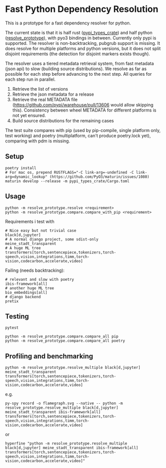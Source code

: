 # Fast Python Dependency Resolution

This is a prototype for a fast dependency resolver for python.

The current state is that it is half rust ([pypi_types_crate](pypi_types_crate)) and half python ([resolve_prototype](resolve_prototype)), with pyo3 bindings in between. Currently only pypi is supported. The resolver is non-backtracking, pubgrub support is missing. It does resolve for multiple platforms and python versions, but it does not split disjoint requirements (the detection for disjoint markers exists though).

The resolver uses a tiered metadata retrieval system, from fast metadata (json api) to slow (building source distributions). We resolve as far as possible for each step before advancing to the next step. All queries for each step run in parallel.
1. Retrieve the list of versions
2. Retrieve the json metadata for a release
3. Retrieve the real METADATA file (https://github.com/pypi/warehouse/pull/13606 would allow skipping this). Consistency between wheel METADATA for different platforms is not yet ensured.
4. Build source distributions for the remaining cases

The test suite compares with pip (used by pip-compile, single platform only, test working) and poetry (multiplatform, can't produce poetry.lock yet), comparing with pdm is missing.

## Setup

```
poetry install
# For mac os, prepend RUSTFLAGS="-C link-arg=-undefined -C link-arg=dynamic_lookup" (https://github.com/PyO3/maturin/issues/1080)
maturin develop --release -m pypi_types_crate/Cargo.toml 
```

## Usage

```shell
python -m resolve_prototype.resolve <requirement>
python -m resolve_prototype.compare.compare_with_pip <requirement>
```

Requirements i test with

```text
# Nice easy but not trivial case
black[d,jupyter]
# A normal django project, some sdist-only
meine_stadt_transparent
# A huge ML tree
transformers[torch,sentencepiece,tokenizers,torch-speech,vision,integrations,timm,torch-vision,codecarbon,accelerate,video]
```

Failing (needs backtracking):

```text
# relevant and slow with poetry
ibis-framework[all]
# another huge ML tree 
bio_embeddings[all]
# django backend
pretix
```

## Testing

```shell
pytest
```

```shell
python -m resolve_prototype.compare.compare_all pip
python -m resolve_prototype.compare.compare_all poetry
```

## Profiling and benchmarking

```shell
python -m resolve_prototype.resolve_multiple black[d,jupyter] meine_stadt_transparent transformers[torch,sentencepiece,tokenizers,torch-speech,vision,integrations,timm,torch-vision,codecarbon,accelerate,video]
```

e.g.

```shell
py-spy record -o flamegraph.svg --native -- python -m resolve_prototype.resolve_multiple black[d,jupyter] meine_stadt_transparent ibis-framework[all] transformers[torch,sentencepiece,tokenizers,torch-speech,vision,integrations,timm,torch-vision,codecarbon,accelerate,video]
```

or 

```shell
hyperfine "python -m resolve_prototype.resolve_multiple black[d,jupyter] meine_stadt_transparent ibis-framework[all] transformers[torch,sentencepiece,tokenizers,torch-speech,vision,integrations,timm,torch-vision,codecarbon,accelerate,video]"
```